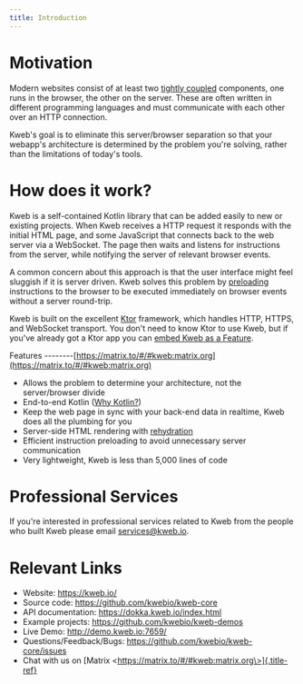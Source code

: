 ```yaml
---
title: Introduction
---
```


# Motivation

Modern websites consist of at least two [tightly
coupled](https://en.wikipedia.org/wiki/Coupling_(computer_programming))
components, one runs in the browser, the other on the server. These are
often written in different programming languages and must communicate
with each other over an HTTP connection.

Kweb\'s goal is to eliminate this server/browser separation so that your
webapp\'s architecture is determined by the problem you\'re solving,
rather than the limitations of today\'s tools.

# How does it work?

Kweb is a self-contained Kotlin library that can be added easily to new
or existing projects. When Kweb receives a HTTP request it responds with
the initial HTML page, and some JavaScript that connects back to the web
server via a WebSocket. The page then waits and listens for instructions
from the server, while notifying the server of relevant browser events.

A common concern about this approach is that the user interface might
feel sluggish if it is server driven. Kweb solves this problem by
[preloading](https://docs.kweb.io/en/latest/events.html#immediate-events)
instructions to the browser to be executed immediately on browser events
without a server round-trip.

Kweb is built on the excellent [Ktor](https://ktor.io/) framework, which
handles HTTP, HTTPS, and WebSocket transport. You don\'t need to know
Ktor to use Kweb, but if you\'ve already got a Ktor app you can [embed
Kweb as a
Feature](https://github.com/kwebio/kweb-demos/blob/master/ktorFeature/src/FeatureApp.kt).

Features
\-\-\-\-\-\-\--[https://matrix.to/#/#kweb:matrix.org](https://matrix.to/#/#kweb:matrix.org)

-   Allows the problem to determine your architecture, not the
    server/browser divide
-   End-to-end Kotlin ([Why
    Kotlin?](https://steve-yegge.blogspot.com/2017/05/why-kotlin-is-better-than-whatever-dumb.html?m=1))
-   Keep the web page in sync with your back-end data in realtime, Kweb
    does all the plumbing for you
-   Server-side HTML rendering with
    [rehydration](https://developers.google.com/web/updates/2019/02/rendering-on-the-web)
-   Efficient instruction preloading to avoid unnecessary server
    communication
-   Very lightweight, Kweb is less than 5,000 lines of code

# Professional Services

If you\'re interested in professional services related to Kweb from the
people who built Kweb please email <services@kweb.io>.

# Relevant Links

-   Website: <https://kweb.io/>
-   Source code: <https://github.com/kwebio/kweb-core>
-   API documentation: <https://dokka.kweb.io/index.html>
-   Example projects: <https://github.com/kwebio/kweb-demos>
-   Live Demo: <http://demo.kweb.io:7659/>
-   Questions/Feedback/Bugs:
    <https://github.com/kwebio/kweb-core/issues>
-   Chat with us on [Matrix
    \<https://matrix.to/#/#kweb:matrix.org\>]{.title-ref}
